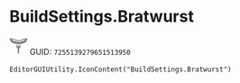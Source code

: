 # BuildSettings.Bratwurst
![](/img/BuildSettings.Bratwurst.png)
GUID: `7255139279651513950`
```
EditorGUIUtility.IconContent("BuildSettings.Bratwurst")
```
